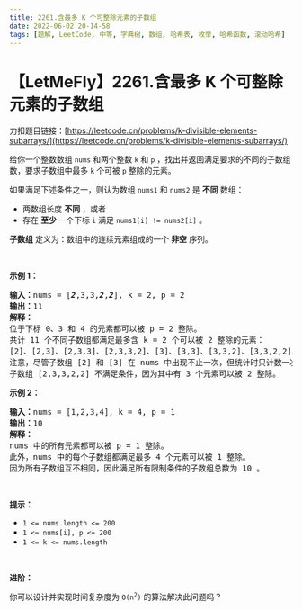 ```yaml
---
title: 2261.含最多 K 个可整除元素的子数组
date: 2022-06-02 20-14-58
tags: [题解, LeetCode, 中等, 字典树, 数组, 哈希表, 枚举, 哈希函数, 滚动哈希]
---
```


# 【LetMeFly】2261.含最多 K 个可整除元素的子数组

力扣题目链接：[https://leetcode.cn/problems/k-divisible-elements-subarrays/](https://leetcode.cn/problems/k-divisible-elements-subarrays/)

<p>给你一个整数数组 <code>nums</code> 和两个整数 <code>k</code> 和 <code>p</code> ，找出并返回满足要求的不同的子数组数，要求子数组中最多 <code>k</code> 个可被 <code>p</code> 整除的元素。</p>

<p>如果满足下述条件之一，则认为数组 <code>nums1</code> 和 <code>nums2</code> 是 <strong>不同</strong> 数组：</p>

<ul>
	<li>两数组长度 <strong>不同</strong> ，或者</li>
	<li>存在 <strong>至少 </strong>一个下标 <code>i</code> 满足 <code>nums1[i] != nums2[i]</code> 。</li>
</ul>

<p><strong>子数组</strong> 定义为：数组中的连续元素组成的一个 <strong>非空</strong> 序列。</p>

<p>&nbsp;</p>

<p><strong>示例 1：</strong></p>

<pre>
<strong>输入：</strong>nums = [<em><strong>2</strong></em>,3,3,<em><strong>2</strong></em>,<em><strong>2</strong></em>], k = 2, p = 2
<strong>输出：</strong>11
<strong>解释：</strong>
位于下标 0、3 和 4 的元素都可以被 p = 2 整除。
共计 11 个不同子数组都满足最多含 k = 2 个可以被 2 整除的元素：
[2]、[2,3]、[2,3,3]、[2,3,3,2]、[3]、[3,3]、[3,3,2]、[3,3,2,2]、[3,2]、[3,2,2] 和 [2,2] 。
注意，尽管子数组 [2] 和 [3] 在 nums 中出现不止一次，但统计时只计数一次。
子数组 [2,3,3,2,2] 不满足条件，因为其中有 3 个元素可以被 2 整除。
</pre>

<p><strong>示例 2：</strong></p>

<pre>
<strong>输入：</strong>nums = [1,2,3,4], k = 4, p = 1
<strong>输出：</strong>10
<strong>解释：</strong>
nums 中的所有元素都可以被 p = 1 整除。
此外，nums 中的每个子数组都满足最多 4 个元素可以被 1 整除。
因为所有子数组互不相同，因此满足所有限制条件的子数组总数为 10 。
</pre>

<p>&nbsp;</p>

<p><strong>提示：</strong></p>

<ul>
	<li><code>1 &lt;= nums.length &lt;= 200</code></li>
	<li><code>1 &lt;= nums[i], p &lt;= 200</code></li>
	<li><code>1 &lt;= k &lt;= nums.length</code></li>
</ul>

<p>&nbsp;</p>

<p><strong>进阶：</strong></p>

<p>你可以设计并实现时间复杂度为 <code>O(n<sup>2</sup>)</code> 的算法解决此问题吗？</p>


    